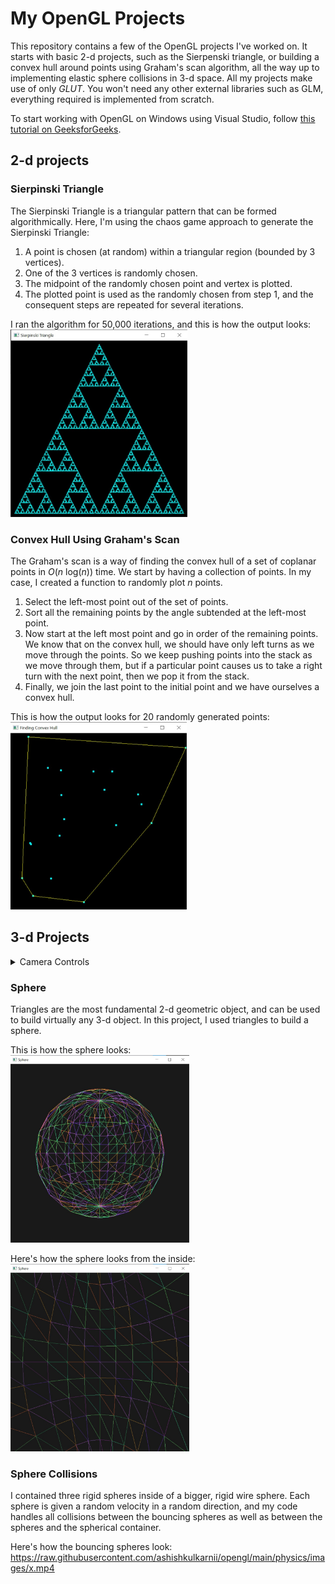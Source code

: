 # My OpenGL Projects

This repository contains a few of the OpenGL projects I've worked on.
It starts with basic 2-d projects, such as the Sierpenski triangle, or building a convex hull around points using Graham's scan algorithm, all the way up to implementing  elastic sphere collisions in 3-d space.
All my projects make use of only *GLUT*.
You won't need any other external libraries such as GLM, everything required is implemented from scratch.

To start working with OpenGL on Windows using Visual Studio, follow [this tutorial on GeeksforGeeks](https://www.geeksforgeeks.org/how-to-setup-opengl-with-visual-studio-2019-on-windows-10/).

## 2-d projects

### Sierpinski Triangle

The Sierpinski Triangle is a triangular pattern that can be formed algorithmically.
Here, I'm using the chaos game approach to generate the Sierpinski Triangle:

1. A point is chosen (at random) within a triangular region (bounded by 3 vertices).
2. One of the 3 vertices is randomly chosen.
3. The midpoint of the randomly chosen point and vertex is plotted.
4. The plotted point is used as the randomly chosen from step 1, and the consequent steps are repeated for several iterations.

I ran the algorithm for 50,000 iterations, and this is how the output looks:\
<img src = "https://raw.githubusercontent.com/ashishkulkarnii/opengl/main/sierpinski-triangle/images/sierpinski-triangle.jpg" alt = "sierpinski-triangle.jpg" height = "300">

### Convex Hull Using Graham's Scan

The Graham's scan is a way of finding the convex hull of a set of coplanar points in *O*(_n_ log(_n_)) time.
We start by having a collection of points.
In my case, I created a function to randomly plot _n_ points.

1. Select the left-most point out of the set of points.
2. Sort all the remaining points by the angle subtended at the left-most point.
3. Now start at the left most point and go in order of the remaining points. We know that on the convex hull, we should have only left turns as we move through the points. So we keep pushing points into the stack as we move through them, but if a particular point causes us to take a right turn with the next point, then we pop it from the stack.
4. Finally, we join the last point to the initial point and we have ourselves a convex hull.

This is how the output looks for 20 randomly generated points:\
<img src = "https://raw.githubusercontent.com/ashishkulkarnii/opengl/main/convex-hull/images/convex-hull.jpg" alt = "convex-hull.jpg" height = "300">

## 3-d Projects

<details>
    <summary>Camera Controls</summary>
    <p>
        In all of these projects, the camera position can be adjusted using the following keys:\
        `W` to move the camera forwards.\
        `S` to move the camera backwards.\
        `A` to move the camera clockwise around subject.\
        `D` to move the camera counterclockwise around subject.\
        `I` to move the camera up.\
        `K` to move the camera down.
    </p>
</details>

### Sphere

Triangles are the most fundamental 2-d geometric object, and can be used to build virtually any 3-d object.
In this project, I used triangles to build a sphere.

This is how the sphere looks:\
<img src = "https://raw.githubusercontent.com/ashishkulkarnii/opengl/main/sphere/images/sphere.jpg" alt = "sphere.jpg" height = "300">

Here's how the sphere looks from the inside:\
<img src = "https://raw.githubusercontent.com/ashishkulkarnii/opengl/main/sphere/images/sphere-inside.jpg" alt = "sphere-inside.jpg" height = "300">

### Sphere Collisions

I contained three rigid spheres inside of a bigger, rigid wire sphere.
Each sphere is given a random velocity in a random direction, and my code handles all collisions between the bouncing spheres as well as between the spheres and the spherical container.

Here's how the bouncing spheres look:\
https://raw.githubusercontent.com/ashishkulkarnii/opengl/main/physics/images/x.mp4
